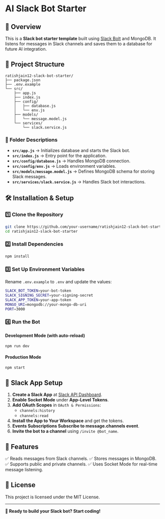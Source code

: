 # AI Slack Bot Starter

## 🚀 Overview

This is a **Slack bot starter template** built using [Slack Bolt](https://slack.dev/bolt-js/) and MongoDB. It listens for messages in Slack channels and saves them to a database for future AI integration.

## 📂 Project Structure

```
ratishjain12-slack-bot-starter/
├── package.json
├── .env.example
└── src/
    ├── app.js
    ├── index.js
    ├── config/
    │   ├── database.js
    │   └── env.js
    ├── models/
    │   └── message.model.js
    └── services/
        └── slack.service.js
```

### 📌 **Folder Descriptions**

- **`src/app.js`** → Initializes database and starts the Slack bot.
- **`src/index.js`** → Entry point for the application.
- **`src/config/database.js`** → Handles MongoDB connection.
- **`src/config/env.js`** → Loads environment variables.
- **`src/models/message.model.js`** → Defines MongoDB schema for storing Slack messages.
- **`src/services/slack.service.js`** → Handles Slack bot interactions.

## 🛠️ Installation & Setup

### 1️⃣ **Clone the Repository**

```sh
git clone https://github.com/your-username/ratishjain12-slack-bot-starter.git
cd ratishjain12-slack-bot-starter
```

### 2️⃣ **Install Dependencies**

```sh
npm install
```

### 3️⃣ **Set Up Environment Variables**

Rename `.env.example` to `.env` and update the values:

```sh
SLACK_BOT_TOKEN=your-bot-token
SLACK_SIGNING_SECRET=your-signing-secret
SLACK_APP_TOKEN=your-app-token
MONGO_URI=mongodb://your-mongo-db-uri
PORT=3000
```

### 4️⃣ **Run the Bot**

#### **Development Mode (with auto-reload)**

```sh
npm run dev
```

#### **Production Mode**

```sh
npm start
```

## 🔗 Slack App Setup

1. **Create a Slack App** at [Slack API Dashboard](https://api.slack.com/apps).
2. **Enable Socket Mode** under **App-Level Tokens**.
3. **Add OAuth Scopes** in `OAuth & Permissions`:
   - `channels:history`
   - `channels:read`
4. **Install the App to Your Workspace** and get the tokens.
5. **Events Subscriptions Subscribe to message.channels event**.
6. **Invite the bot to a channel** using `/invite @bot_name`.

## 📝 Features

✅ Reads messages from Slack channels.
✅ Stores messages in MongoDB.
✅ Supports public and private channels.
✅ Uses Socket Mode for real-time message listening.

## 📜 License

This project is licensed under the MIT License.

---

**🚀 Ready to build your Slack bot? Start coding!**
